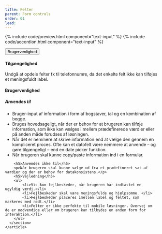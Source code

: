```yaml
---
title: Felter
parent: Form controls
order: 01
lead: 
---
```


{% include code/preview.html component="text-input" %}
{% include code/accordion.html component="text-input" %}
<div class="accordion-bordered accordion-docs">
  <button class="button-unstyled accordion-button"
      aria-expanded="true" aria-controls="text-input-docs">
    Brugervenlighed
  </button>
  <div id="text-input-docs" aria-hidden="false" class="accordion-content">
    <article>
      <section>
          <h4>Tilgængelighed</h4>
          <p>Undgå at opdele felter fx til telefonnumre, da det enkelte felt ikke kan tilføjes et meningsfuldt label.</p>
      </section>
      <section>
        <h4>Brugervenlighed</h4>
        <h5>Anvendes til</h5>
        <ul>
            <li>Bruger-input af information i form af bogstaver, tal og en kombination af begge.</li>
            <li>Bruges hovedsageligt, når der er behov for at brugeren kan tilføje information, som ikke kan vælges i mellem prædefinerede værdier eller på anden måde forudses af løsningen.</li>
            <li>Når det er nemmere at skrive information end at vælge den gennem en kompliceret proces. Ofte kan et datofelt være nemmere at anvende – og gøre tilgængeligt – end en date picker funktion.</li>
            <li>Når brugeren skal kunne copy/paste information ind i en formular.</li>
        </ul>

        <h5>Anvendes ikke til</h5>
        <p>Når brugeren skal kunne vælge ud fra et prædefineret sæt af værdier og der er behov for datakonsistens.</p>
        <h5>Vejledning</h5>
        <ul>
            <li>Vis kun fejlbeskeder, når brugeren har indtastet en ugyldig værdi.</li>
            <li>Fejlbeskeder skal være meningsfulde og hjælpsomme. </li>
            <li>Fejlbeskeder placeres imellem label og feltet, som markeres med rødt.</li>
            <li>Felter er ikke perfekte til mobile løsninger. Overvej om de er nødvendige eller om brugeren kan tilbydes en anden form for interaktion.</li>
        </ul>
      </section>
    </article>
  </div>
</div>
